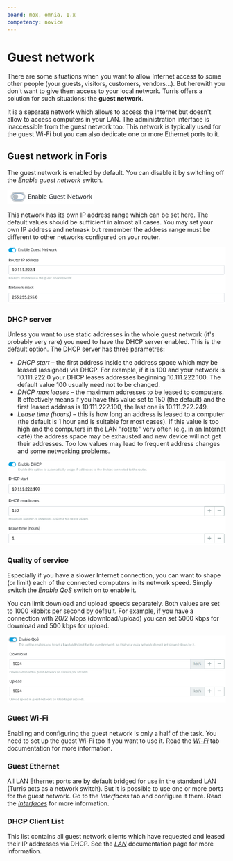 ```yaml
---
board: mox, omnia, 1.x
competency: novice
---
```

# Guest network

There are some situations when you want to allow Internet access to some
other people (your guests, visitors, customers, vendors...). But herewith
you don't want to give them access to your local network. Turris offers
a solution for such situations: the **guest network**.

It is a separate network which allows to access the Internet but doesn't
allow to access computers in your LAN. The administration interface is
inaccessible from the guest network too. This network is typically used for
the guest Wi-Fi but you can also dedicate one or more Ethernet ports to it.

## Guest network in Foris

The guest network is enabled by default. You can disable it by switching off
the _Enable guest network_ switch.

![Enable guest network](enable.png)

This network has its own IP address range which can be set here. The default
values should be sufficient in almost all cases. You may set your own IP
address and netmask but remember the address range must be different to other
networks configured on your router.

![IP address and netmask](ip.png)

### DHCP server

Unless you want to use static addresses in the whole guest network (it's
probably very rare) you need to have the DHCP server enabled. This is
the default option. The DHCP server has three parametres:

* _DHCP start_ – the first address inside the address space which may be
  leased (assigned) via DHCP. For example, if it is 100 and your network
  is 10.111.222.0 your DHCP leases addresses beginning 10.111.222.100.
  The default value 100 usually need not to be changed.
* _DHCP max leases_ – the maximum addresses to be leased to computers.
  It effectively means if you have this value set to 150 (the default)
  and the first leased address is 10.111.222.100, the last one is
  10.111.222.249.
* _Lease time (hours)_ – this is how long an address is leased to a computer
  (the default is 1 hour and is suitable for most cases). If this value is
  too high and the computers in the LAN "rotate" very often (e.g. in
  an Internet café) the address space may be exhausted and new device will
  not get their addresses. Too low values may lead to frequent address
  changes and some networking problems.

![DHCP settings](dhcp.png)

### Quality of service

Especially if you have a slower Internet connection, you can want to shape
(or limit) each of the connected computers in its network speed. Simply switch
the _Enable QoS_ switch on to enable it.

You can limit download and upload speeds separately. Both values are set to
1000 kilobits per second by default. For example, if you have a connection
with 20/2 Mbps (download/upload) you can set 5000 kbps for download and
500 kbps for upload.

![Quality of service](qos.png)

### Guest Wi-Fi

Enabling and configuring the guest network is only a half of the task. You
need to set up the guest Wi-Fi too if you want to use it. Read the
_[Wi-Fi](../wifi/reforis-wifi.md)_ tab documentation for more information.

### Guest Ethernet

All LAN Ethernet ports are by default bridged for use in the standard LAN
(Turris acts as a network switch). But it is possible to use one or more ports
for the guest network. Go to the _Interfaces_ tab and configure it there.
Read the _[Interfaces](../interfaces/interfaces.md)_ for more
information.

### DHCP Client List

This list contains all guest network clients which have requested and leased
their IP addresses via DHCP. See the _[LAN](../lan/reforis-lan.md)_
documentation page for more information.
